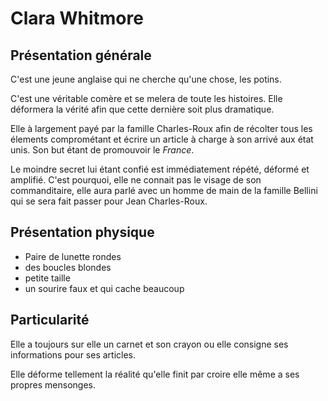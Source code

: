 # Clara Whitmore

## Présentation générale

C'est une jeune anglaise qui ne cherche qu'une chose, les potins.

C'est une véritable comère et se melera de toute les histoires. Elle déformera la vérité
afin que cette dernière soit plus dramatique.

Elle à largement payé par la famille Charles-Roux afin de récolter tous les élements comprométant
et écrire un article à charge à son arrivé aux état unis. Son but étant de promouvoir le _France_.

Le moindre secret lui étant confié est immédiatement répété, déformé et amplifié. C'est pourquoi, elle
ne connait pas le visage de son commanditaire, elle aura parlé avec un homme de main de la famille Bellini
qui se sera fait passer pour Jean Charles-Roux.

## Présentation physique
- Paire de lunette rondes
- des boucles blondes
- petite taille
- un sourire faux et qui cache beaucoup

## Particularité

Elle a toujours sur elle un carnet et son crayon ou elle consigne ses informations pour ses articles.

Elle déforme tellement la réalité qu'elle finit par croire elle même a ses propres mensonges.